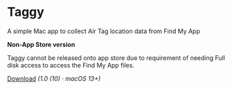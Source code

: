 # Taggy

A simple Mac app to collect Air Tag location data from Find My App

**Non-App Store version**

Taggy cannot be released onto app store due to requirement of needing Full disk access to access the Find My App files.

[Download](https://github.com/antokne/taggy/releases/download/1.0%2B10/Taggy.dmg) *(1.0 (10) · macOS 13+)*
